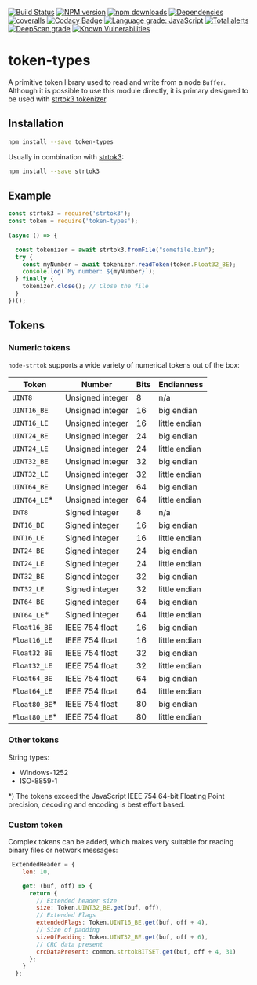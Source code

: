 [![Build Status](https://travis-ci.org/Borewit/token-types.svg?branch=master)](https://travis-ci.org/Borewit/token-types)
[![NPM version](https://badge.fury.io/js/token-types.svg)](https://npmjs.org/package/token-types)
[![npm downloads](http://img.shields.io/npm/dm/token-types.svg)](https://npmcharts.com/compare/token-types,strtok3?start=1200&interval=30)
[![Dependencies](https://david-dm.org/Borewit/token-types.svg)](https://david-dm.org/Borewit/token-types)
[![coveralls](https://coveralls.io/repos/github/Borewit/token-types/badge.svg?branch=master)](https://coveralls.io/github/Borewit/token-types?branch=master)
[![Codacy Badge](https://api.codacy.com/project/badge/Grade/4723ce4613fc49cda8db5eed29f18834)](https://www.codacy.com/app/Borewit/token-types?utm_source=github.com&amp;utm_medium=referral&amp;utm_content=Borewit/token-types&amp;utm_campaign=Badge_Grade)
[![Language grade: JavaScript](https://img.shields.io/lgtm/grade/javascript/g/Borewit/token-types.svg?logo=lgtm&logoWidth=18)](https://lgtm.com/projects/g/Borewit/token-types/context:javascript)
[![Total alerts](https://img.shields.io/lgtm/alerts/g/Borewit/token-types.svg?logo=lgtm&logoWidth=18)](https://lgtm.com/projects/g/Borewit/token-types/alerts/)
[![DeepScan grade](https://deepscan.io/api/teams/5165/projects/6940/branches/61852/badge/grade.svg)](https://deepscan.io/dashboard#view=project&tid=5165&pid=6940&bid=61852)
[![Known Vulnerabilities](https://snyk.io/test/github/Borewit/token-types/badge.svg?targetFile=package.json)](https://snyk.io/test/github/Borewit/token-types?targetFile=package.json)

# token-types

A primitive token library used to read and write from a node `Buffer`.
Although it is possible to use this module directly, it is primary designed to be used with [strtok3 tokenizer](https://github.com/Borewit/strtok3).

## Installation

```sh
npm install --save token-types
```
Usually in combination with [strtok3](https://github.com/Borewit/strtok3):
```sh
npm install --save strtok3
```

## Example

```js
const strtok3 = require('strtok3');
const token = require('token-types');
    
(async () => {

  const tokenizer = await strtok3.fromFile("somefile.bin");
  try {
    const myNumber = await tokenizer.readToken(token.Float32_BE);
    console.log(`My number: ${myNumber}`);
  } finally {
    tokenizer.close(); // Close the file
  } 
})();
```

## Tokens

### Numeric tokens

`node-strtok` supports a wide variety of numerical tokens out of the box:

| Token         | Number           | Bits | Endianness     |
|---------------|------------------|------|----------------|
| `UINT8`       | Unsigned integer |    8 | n/a            |
| `UINT16_BE`   | Unsigned integer |   16 | big endian     |
| `UINT16_LE`   | Unsigned integer |   16 | little endian  |
| `UINT24_BE`   | Unsigned integer |   24 | big endian     |
| `UINT24_LE`   | Unsigned integer |   24 | little endian  |
| `UINT32_BE`   | Unsigned integer |   32 | big endian     |
| `UINT32_LE`   | Unsigned integer |   32 | little endian  |
| `UINT64_BE`   | Unsigned integer |   64 | big endian     |
| `UINT64_LE`*  | Unsigned integer |   64 | little endian  |
| `INT8`        | Signed integer   |    8 | n/a            |
| `INT16_BE`    | Signed integer   |   16 | big endian     |
| `INT16_LE`    | Signed integer   |   16 | little endian  |
| `INT24_BE`    | Signed integer   |   24 | big endian     |
| `INT24_LE`    | Signed integer   |   24 | little endian  |
| `INT32_BE`    | Signed integer   |   32 | big endian     |
| `INT32_LE`    | Signed integer   |   32 | little endian  |
| `INT64_BE`    | Signed integer   |   64 | big endian     |
| `INT64_LE`*   | Signed integer   |   64 | little endian  |
| `Float16_BE`  | IEEE 754 float   |   16 | big endian     |
| `Float16_LE`  | IEEE 754 float   |   16 | little endian  |
| `Float32_BE`  | IEEE 754 float   |   32 | big endian     |
| `Float32_LE`  | IEEE 754 float   |   32 | little endian  |
| `Float64_BE`  | IEEE 754 float   |   64 | big endian     |
| `Float64_LE`  | IEEE 754 float   |   64 | little endian  |
| `Float80_BE`* | IEEE 754 float   |   80 | big endian     |
| `Float80_LE`* | IEEE 754 float   |   80 | little endian  |

### Other tokens

String types:
*   Windows-1252
*   ISO-8859-1
  
*) The tokens exceed the JavaScript IEEE 754 64-bit Floating Point precision, decoding and encoding is best effort based.

### Custom token

Complex tokens can be added, which makes very suitable for reading binary files or network messages:
```js
 ExtendedHeader = {
    len: 10,

    get: (buf, off) => {
      return {
        // Extended header size
        size: Token.UINT32_BE.get(buf, off),
        // Extended Flags
        extendedFlags: Token.UINT16_BE.get(buf, off + 4),
        // Size of padding
        sizeOfPadding: Token.UINT32_BE.get(buf, off + 6),
        // CRC data present
        crcDataPresent: common.strtokBITSET.get(buf, off + 4, 31)
      };
    }
  };
```
